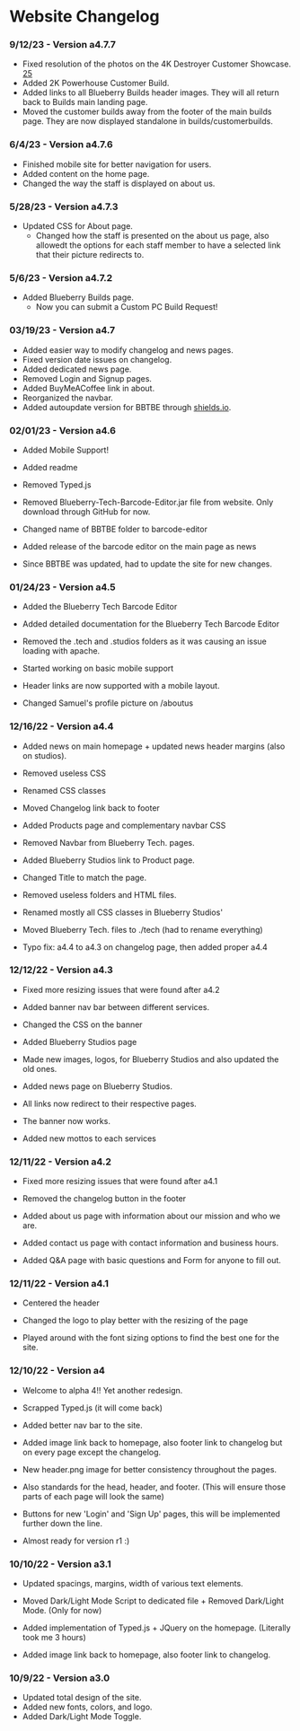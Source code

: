 # Website Changelog

### 9/12/23 - Version a4.7.7

- Fixed resolution of the photos on the 4K Destroyer Customer Showcase. [25](https://github.com/BlueberryTechnologies/BlueberryTech/issues/25)
- Added 2K Powerhouse Customer Build.
- Added links to all Blueberry Builds header images. They will all return back to Builds main landing page.
- Moved the customer builds away from the footer of the main builds page. They are now displayed standalone in builds/customerbuilds.

### 6/4/23 - Version a4.7.6

- Finished mobile site for better navigation for users.
- Added content on the home page.
- Changed the way the staff is displayed on about us.

### 5/28/23 - Version a4.7.3

- Updated CSS for About page.
  - Changed how the staff is presented on the about us page, also allowedt the options for each staff member to have a selected link that their picture redirects to.

### 5/6/23 - Version a4.7.2

- Added Blueberry Builds page.
  - Now you can submit a Custom PC Build Request!

### 03/19/23 - Version a4.7

- Added easier way to modify changelog and news pages.
- Fixed version date issues on changelog.
- Added dedicated news page.
- Removed Login and Signup pages.
- Added BuyMeACoffee link in about.
- Reorganized the navbar.
- Added autoupdate version for BBTBE through [shields.io](https://shields.io).

### 02/01/23 - Version a4.6

- Added Mobile Support!
- Added readme
- Removed Typed.js
- Removed Blueberry-Tech-Barcode-Editor.jar file from website. Only
  download through GitHub for now.
- Changed name of BBTBE folder to barcode-editor
- Added release of the barcode editor on the main page as news

- Since BBTBE was updated, had to update the site for new changes.

### 01/24/23 - Version a4.5

- Added the Blueberry Tech Barcode Editor

- Added detailed documentation for the Blueberry Tech Barcode Editor

- Removed the .tech and .studios folders as it was causing an issue
  loading with apache.

- Started working on basic mobile support
- Header links are now supported with a mobile layout.
- Changed Samuel's profile picture on /aboutus

### 12/16/22 - Version a4.4

- Added news on main homepage + updated news header margins (also on
  studios).

- Removed useless CSS
- Renamed CSS classes
- Moved Changelog link back to footer
- Added Products page and complementary navbar CSS
- Removed Navbar from Blueberry Tech. pages.
- Added Blueberry Studios link to Product page.
- Changed Title to match the page.
- Removed useless folders and HTML files.
- Renamed mostly all CSS classes in Blueberry Studios'

- Moved Blueberry Tech. files to ./tech (had to rename everything)

- Typo fix: a4.4 to a4.3 on changelog page, then added proper a4.4

### 12/12/22 - Version a4.3

- Fixed more resizing issues that were found after a4.2
- Added banner nav bar between different services.
- Changed the CSS on the banner
- Added Blueberry Studios page

- Made new images, logos, for Blueberry Studios and also updated the
  old ones.

- Added news page on Blueberry Studios.
- All links now redirect to their respective pages.
- The banner now works.
- Added new mottos to each services

### 12/11/22 - Version a4.2

- Fixed more resizing issues that were found after a4.1
- Removed the changelog button in the footer

- Added about us page with information about our mission and who we
  are.

- Added contact us page with contact information and business hours.

- Added Q&A page with basic questions and Form for anyone to fill
  out.

### 12/11/22 - Version a4.1

- Centered the header
- Changed the logo to play better with the resizing of the page

- Played around with the font sizing options to find the best one
  for the site.

### 12/10/22 - Version a4

- Welcome to alpha 4!! Yet another redesign.
- Scrapped Typed.js (it will come back)
- Added better nav bar to the site.

- Added image link back to homepage, also footer link to changelog
  but on every page except the changelog.

- New header.png image for better consistency throughout the pages.

- Also standards for the head, header, and footer. (This will ensure
  those parts of each page will look the same)

- Buttons for new 'Login' and 'Sign Up' pages, this will be
  implemented further down the line.

- Almost ready for version r1 :)

### 10/10/22 - Version a3.1

- Updated spacings, margins, width of various text elements.

- Moved Dark/Light Mode Script to dedicated file + Removed
  Dark/Light Mode. (Only for now)

- Added implementation of Typed.js + JQuery on the homepage.
  (Literally took me 3 hours)

- Added image link back to homepage, also footer link to changelog.

### 10/9/22 - Version a3.0

- Updated total design of the site.
- Added new fonts, colors, and logo.
- Added Dark/Light Mode Toggle.
